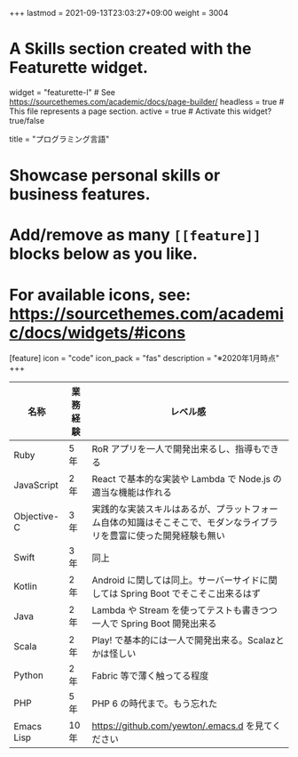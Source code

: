 +++
lastmod = 2021-09-13T23:03:27+09:00
weight = 3004
# A Skills section created with the Featurette widget.
widget = "featurette-l"  # See https://sourcethemes.com/academic/docs/page-builder/
headless = true  # This file represents a page section.
active = true  # Activate this widget? true/false

title = "プログラミング言語"

# Showcase personal skills or business features.
# 
# Add/remove as many `[[feature]]` blocks below as you like.
# 
# For available icons, see: https://sourcethemes.com/academic/docs/widgets/#icons

[feature]
  icon = "code"
  icon_pack = "fas"
  description = "※2020年1月時点"
+++

| 名称        | 業務経験 | レベル感                                                  |
|-----------|------|-------------------------------------------------------|
| Ruby        | 5年  | RoR アプリを一人で開発出来るし、指導もできる          |
| JavaScript  | 2年  | React で基本的な実装や Lambda で Node.js の適当な機能は作れる |
| Objective-C | 3年  | 実践的な実装スキルはあるが、プラットフォーム自体の知識はそこそこで、モダンなライブラリを豊富に使った開発経験も無い |
| Swift       | 3年  | 同上                                                      |
| Kotlin      | 2年  | Android に関しては同上。サーバーサイドに関しては Spring Boot でそこそこ出来るはず |
| Java        | 2年  | Lambda や Stream を使ってテストも書きつつ一人で Spring Boot 開発出来る |
| Scala       | 2年  | Play! で基本的には一人で開発出来る。Scalazとかは怪しい    |
| Python      | 2年  | Fabric 等で薄く触ってる程度                               |
| PHP         | 5年  | PHP 6 の時代まで。もう忘れた                              |
| Emacs Lisp  | 10年 | <https://github.com/yewton/.emacs.d> を見てください       |
